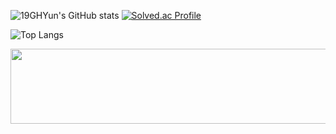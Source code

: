 ![19GHYun's GitHub stats](https://github-readme-stats.vercel.app/api?username=19GHYun&show_icons=true&theme=tokyonight) 
[![Solved.ac Profile](http://mazassumnida.wtf/api/generate_badge?boj=zxcvting1)](https://solved.ac/zxcvting1)

![Top Langs](https://github-readme-stats.vercel.app/api/top-langs/?username=19GHYun&layout=compact&theme=dark)


<a href="https://github.com/devxb/gitanimals">
  <img src="https://render.gitanimals.org/lines/{19GHYun}?pet-id=5" width="1000" height="120"/>
</a>
